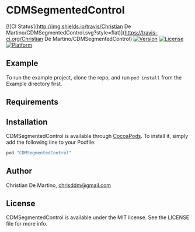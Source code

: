 # CDMSegmentedControl

[![CI Status](http://img.shields.io/travis/Christian De Martino/CDMSegmentedControl.svg?style=flat)](https://travis-ci.org/Christian De Martino/CDMSegmentedControl)
[![Version](https://img.shields.io/cocoapods/v/CDMSegmentedControl.svg?style=flat)](http://cocoapods.org/pods/CDMSegmentedControl)
[![License](https://img.shields.io/cocoapods/l/CDMSegmentedControl.svg?style=flat)](http://cocoapods.org/pods/CDMSegmentedControl)
[![Platform](https://img.shields.io/cocoapods/p/CDMSegmentedControl.svg?style=flat)](http://cocoapods.org/pods/CDMSegmentedControl)

## Example

To run the example project, clone the repo, and run `pod install` from the Example directory first.

## Requirements

## Installation

CDMSegmentedControl is available through [CocoaPods](http://cocoapods.org). To install
it, simply add the following line to your Podfile:

```ruby
pod "CDMSegmentedControl"
```

## Author

Christian De Martino, chrisddm@gmail.com

## License

CDMSegmentedControl is available under the MIT license. See the LICENSE file for more info.
